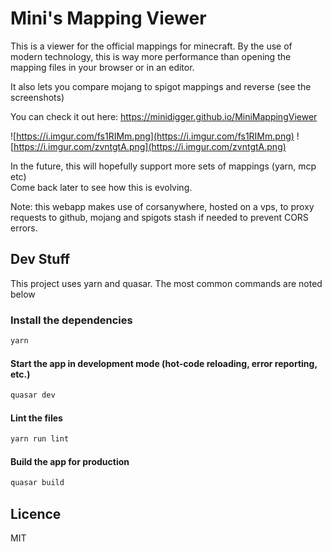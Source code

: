 # Mini's Mapping Viewer

This is a viewer for the official mappings for minecraft.
By the use of modern technology, this is way more performance than opening the mapping files in your browser or in an editor.

It also lets you compare mojang to spigot mappings and reverse (see the screenshots)

You can check it out here: https://minidigger.github.io/MiniMappingViewer

![https://i.imgur.com/fs1RIMm.png](https://i.imgur.com/fs1RIMm.png)
![https://i.imgur.com/zvntgtA.png](https://i.imgur.com/zvntgtA.png)

In the future, this will hopefully support more sets of mappings (yarn, mcp etc)  
Come back later to see how this is evolving.

Note: this webapp makes use of corsanywhere, hosted on a vps, to proxy requests to github, mojang and spigots stash if needed to prevent CORS errors.

## Dev Stuff

This project uses yarn and quasar. The most common commands are noted below

### Install the dependencies
```bash
yarn
```

#### Start the app in development mode (hot-code reloading, error reporting, etc.)
```bash
quasar dev
```

#### Lint the files
```bash
yarn run lint
```

#### Build the app for production
```bash
quasar build
```

## Licence

MIT
